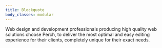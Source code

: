```yaml
---
title: Blockquote
body_classes: modular
---
```


Web design and development professionals producing high quality web solutions choose Perch, to deliver the most optimal and easy editing experience for their clients, completely unique for their exact needs.